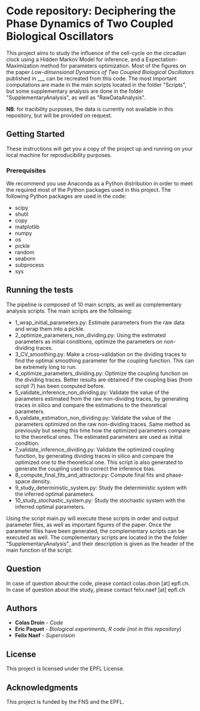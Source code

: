 # Code repository: Deciphering the Phase Dynamics of Two Coupled Biological Oscillators

This project aims to study the influence of the cell-cycle on the circadian clock using a Hidden Markov Model for inference, and a Expectation-Maximization method for parameters optimization. Most of the figures on the paper *Low-dimensional Dynamics of Two Coupled Biological Oscillators* published in ___ can be recreated from this code. The most important computations are made in the main scripts located in the folder "Scripts", but some supplementary analysis are done in the folder "SupplementaryAnalysis", as well as "RawDataAnalysis".

**NB**: for tracibility purposes, the data is currently not available in this repository, but will be provided on request.

## Getting Started

These instructions will get you a copy of the project up and running on your local machine for reproducibility purposes.

### Prerequisites

We recommend you use Anaconda as a Python distribution in order to meet the required most of the Python packages used in this project. The following Python packages are used in the code:
* scipy
* shutil
* copy
* matplotlib
* numpy
* os
* pickle
* random
* seaborn
* subprocess
* sys

## Running the tests

The pipeline is composed of 10 main scripts, as well as complementary analysis scripts. The main scripts are the following:
- 1_wrap_initial_parameters.py: Estimate parameters from the raw data and wrap them into a pickle.
- 2_optimize_parameters_non_dividing.py: Using the estimated parameters as initial conditions, optimize the parameters on non-dividing traces.
- 3_CV_smoothing.py: Make a cross-validation on the dividing traces to find the optimal smoothing parameter for the coupling function. This can be extremely long to run.
- 4_optimize_parameters_dividing.py: Optimize the coupling function on the dividing traces. Better results are obtained if the coupling bias (from script 7) has been computed before.
- 5_validate_inference_non_dividing.py: Validate the value of the parameters estimated from the raw non-dividing traces, by generating traces in silico and compare the estimations to the theoretical parameters.
- 6_validate_estimation_non_dividing.py: Validate the value of the parameters optimized on the raw non-dividing traces. Same method as previously but seeing this time how the optimized parameters compare to the theoretical ones. The estimated parameters are used as initial condition.
- 7_validate_inference_dividing.py: Validate the optimized coupling function, by generating dividing traces in silico and compare the optimized one to the theoretical one. This script is also generated to generate the coupling used to correct the inference bias.
- 8_compute_final_fits_and_attractor.py: Compute final fits and phase-space density.
- 9_study_deterministic_system.py: Study the deterministic system with the inferred optimal parameters.
- 10_study_stochastic_system.py: Study the stochastic system with the inferred optimal parameters.

Using the script main.py will execute these scripts in order and output parameter files, as well as important figures of the paper. Once the parameter files have been generated, the complementary scripts can be executed as well. The complementary scripts are located in the the folder "SupplementaryAnalysis", and their description is given as the header of the main function of the script.


## Question

In case of question about the code, please contact colas.droin [at] epfl.ch. In case of question about the study, please contact felix.naef [at] epfl.ch

## Authors

* **Colas Droin** - *Code*
* **Eric Paquet** - *Biological experiments, R code (not in this repository)*
* **Felix Naef** - *Supervision*


## License

This project is licensed under the EPFL License.

## Acknowledgments

This project is funded by the FNS and the EPFL.
